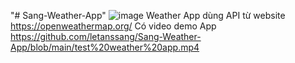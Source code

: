 "# Sang-Weather-App" 
![image](https://user-images.githubusercontent.com/67082439/164226670-d30c4cde-2b5d-4197-bcd8-799d5cf9bb86.png)
Weather App dùng API từ website https://openweathermap.org/
Có video demo App
https://github.com/letanssang/Sang-Weather-App/blob/main/test%20weather%20app.mp4
